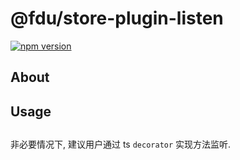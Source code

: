 # @fdu/store-plugin-listen

[![npm version](https://badge.fury.io/js/@fdu/store-plugin-listen.svg)](https://badge.fury.io/js/@fdu/store-plugin-listen)

## About

## Usage

##

非必要情况下, 建议用户通过 ts `decorator` 实现方法监听.
